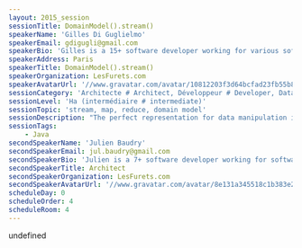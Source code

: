 ```yaml
---
layout: 2015_session
sessionTitle: DomainModel().stream()
speakerName: 'Gilles Di Guglielmo'
speakerEmail: gdigugli@gmail.com
speakerBio: 'Gilles is a 15+ software developer working for various software vendors (ILOG, PrimaSolution, Courtanet) : graphic 2D librairy, rules engine, J2EE service platform, domain model code generation. He is currently software architect for the insurance comparison web site LesFurets.com. He loves to feel the fresh air of San Francisco and Anvers.'
speakerAddress: Paris
speakerTitle: DomainModel().stream()
speakerOrganization: LesFurets.com
speakerAvatarUrl: '//www.gravatar.com/avatar/10812203f3d64bcfad23fb55b8618f17?size=200&default=mm'
sessionCategory: 'Architecte # Architect, Développeur # Developer, Data scientist'
sessionLevel: 'Ha (intermédiaire # intermediate)'
sessionTopic: 'stream, map, reduce, domain model'
sessionDescription: "The perfect representation for data manipulation is based on collections, lists or maps but most applications are designed based on an object domain model. We solved this issue by implementing a KVM (Key Value Mapping) at the core level of our application.\n\nData manipulation became very easy after implementing the bi-directional mapping of our entities to a key/value model. It took significant time before being able to leverage this new ecosystem and it started with a wide refactoring of the entities in order to fix our model key space.\n\nThe main issues we faced were:\n•avoiding instance sharing (pointer equality is no longer available)\n•fixing the maximum size of the unbound relations\n•identifying the path from the root entities holder to every value\n\nWe will explain:\n•the patterns to avoid\n•the mandatory refactorings\n•how we generated a key/value proxy API on top of our domain model (based on annotation processing and metadata).\n\nWe implemented a wide set of new features on multiple tiers of our application and leveraged the power of stream API and RxJava. Here are a few examples:\n•mapping idempotence (consistency between Object entities and Key-Value model)\n•persistence in a column-based data store\n•diff between two instances of a domain model\n•incremental storage using CQRS, diff and Copy-On-Write approach of the model\n•optimized serialization using JSON dictionaries\n•easy mocking for testing\n•simplified MVC pattern for JS single page application\n•classifying datasets using Spark and MLLib directly on top of the domain model\n\nThe session will be illustrated with code samples from our code base and our KVM framework available on github."
sessionTags:
    - Java
secondSpeakerName: 'Julien Baudry'
secondSpeakerEmail: jul.baudry@gmail.com
secondSpeakerBio: 'Julien is a 7+ software developer working for software vendors (PrimaSolution, LesFurets.com). He is currently software architect for the insurance comparison web site LesFurets.com.'
secondSpeakerTitle: Architect
secondSpeakerOrganization: LesFurets.com
secondSpeakerAvatarUrl: '//www.gravatar.com/avatar/8e131a345518c1b383e2815edd2714d7?size=200&default=mm'
scheduleDay: 0
scheduleOrder: 4
scheduleRoom: 4
---
```


undefined
